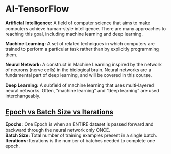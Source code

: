 # AI-TensorFlow
**Artificial Intelligence:** A field of computer science that aims to make computers achieve human-style intelligence. There are many approaches to reaching this goal, including machine learning and deep learning.

**Machine Learning:** A set of related techniques in which computers are trained to perform a particular task rather than by explicitly programming them.

**Neural Network:** A construct in Machine Learning inspired by the network of neurons (nerve cells) in the biological brain. Neural networks are a fundamental part of deep learning, and will be covered in this course.

**Deep Learning:** A subfield of machine learning that uses multi-layered neural networks. Often, “machine learning” and “deep learning” are used interchangeably.


## [Epoch vs Batch Size vs Iterations](https://towardsdatascience.com/epoch-vs-iterations-vs-batch-size-4dfb9c7ce9c9)

**Epochs:** One Epoch is when an ENTIRE dataset is passed forward and backward through the neural network only ONCE.  
**Batch Size:** Total number of training examples present in a single batch.  
**Iterations:** Iterations is the number of batches needed to complete one epoch.  
